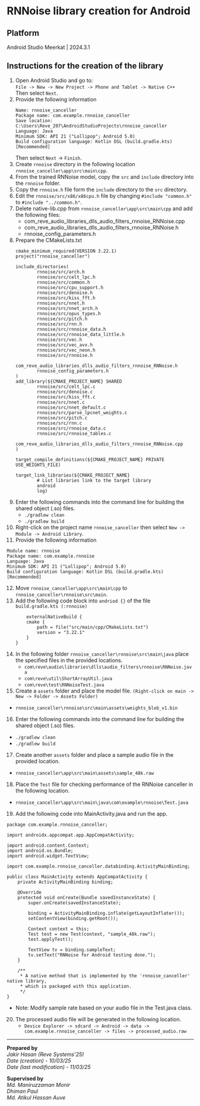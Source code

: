 # RNNoise library creation for Android

## Platform
Android Studio Meerkat | 2024.3.1

## Instructions for the creation of the library
1. Open Android Studio and go to:<br>
   ``File -> New -> New Project -> Phone and Tablet -> Native C++``<br>
   Then select ``Next``.
2. Provide the following information<br>
   ```
   Name: rnnoise_canceller
   Package name: com.example.rnnoise_canceller
   Save location: C:\Users\Reve_207\AndroidStudioProjects\rnnoise_canceller
   Language: Java
   Minimum SDK: API 21 ("Lollipop"; Android 5.0)
   Build configuration language: Kotlin DSL (build.gradle.kts) [Recommended]
   ```
   Then select ``Next`` -> ``Finish``.
3. Create ``rnnoise`` directory in the following location ``rnnoise_canceller\app\src\main\cpp``.
4. From the trained RNNoise model, copy the ``src`` and ``include`` directory into the ``rnnoise`` folder.
5. Copy the ``rnnoise.h`` file form the ``include`` directory to the ``src`` directory.
6. Edit the ``rnnoise/src/x86/x86cpu.h`` file by changing ``#include "common.h"`` to ``#include "../common.h"``.
7. Delete native-lib.cpp from ``rnnoise_canceller\app\src\main\cpp`` and add the following files:
    * com_reve_audio_libraries_dlls_audio_filters_rnnoise_RNNoise.cpp
    * com_reve_audio_libraries_dlls_audio_filters_rnnoise_RNNoise.h
    * rnnoise_config_parameters.h
8. Prepare the CMakeLists.txt
   ```
   cmake_minimum_required(VERSION 3.22.1)
   project("rnnoise_canceller")
   
   include_directories(
           rnnoise/src/arch.h
           rnnoise/src/celt_lpc.h
           rnnoise/src/common.h
           rnnoise/src/cpu_support.h
           rnnoise/src/denoise.h
           rnnoise/src/kiss_fft.h
           rnnoise/src/nnet.h
           rnnoise/src/nnet_arch.h
           rnnoise/src/opus_types.h
           rnnoise/src/pitch.h
           rnnoise/src/rnn.h
           rnnoise/src/rnnoise_data.h
           rnnoise/src/rnnoise_data_little.h
           rnnoise/src/vec.h
           rnnoise/src/vec_avx.h
           rnnoise/src/vec_neon.h
           rnnoise/src/rnnoise.h
           com_reve_audio_libraries_dlls_audio_filters_rnnoise_RNNoise.h
           rnnoise_config_parameters.h
   )
   add_library(${CMAKE_PROJECT_NAME} SHARED
           rnnoise/src/celt_lpc.c
           rnnoise/src/denoise.c
           rnnoise/src/kiss_fft.c
           rnnoise/src/nnet.c
           rnnoise/src/nnet_default.c
           rnnoise/src/parse_lpcnet_weights.c
           rnnoise/src/pitch.c
           rnnoise/src/rnn.c
           rnnoise/src/rnnoise_data.c
           rnnoise/src/rnnoise_tables.c
           com_reve_audio_libraries_dlls_audio_filters_rnnoise_RNNoise.cpp
   )
   
   target_compile_definitions(${CMAKE_PROJECT_NAME} PRIVATE USE_WEIGHTS_FILE)
   
   target_link_libraries(${CMAKE_PROJECT_NAME}
           # List libraries link to the target library
           android
           log)
   ```
9. Enter the following commands into the command line for building the shared object (.so) files.
   * ``./gradlew clean``
   * ``./gradlew build``
10. Right-click on the project name ``rnnoise_canceller`` then  select ``New -> Module -> Android Library``.
11. Provide the following information
   ```
   Module name: rnnoise
   Package name: com.example.rnnoise
   Language: Java
   Minimum SDK: API 21 ("Lollipop"; Android 5.0)
   Build configuration language: Kotlin DSL (build.gradle.kts) [Recommended]
   ```
12. Move ``rnnoise_canceller\app\src\main\cpp`` to ``rnnoise_canceller\rnnoise\src\main``.
13. Add the following code block into ``andriod {}`` of the file ``build.gradle.kts (:rnnoise)``
    ```
        externalNativeBuild {
        cmake {
            path = file("src/main/cpp/CMakeLists.txt")
            version = "3.22.1"
        }
    }
    ```
14. In the following folder ``rnnoise_canceller\rnnoise\src\main\java`` place the specified files in the provided locations.
    * ``com\reve\audio\libraries\dlls\audio_filters\rnnoise\RNNoise.java``
    * ``com\reve\util\ShortArrayUtil.java``
    * ``com\reve\test\RNNoiseTest.java``
15. Create a ``assets`` folder and place the model file. ``(Right-click on main -> New -> Folder -> Assets Folder)``
   * ``rnnoise_canceller\rnnoise\src\main\assets\weights_blob_v1.bin``
16. Enter the following commands into the command line for building the shared object (.so) files.
   * ``./gradlew clean``
   * ``./gradlew build``
17. Create another ``assets`` folder and place a sample audio file in the provided location.
   * ``rnnoise_canceller\app\src\main\assets\sample_48k.raw``
18. Place the ``Test`` file for checking performance of the RNNoise canceller in the following location.
   * ``rnnoise_canceller\app\src\main\java\com\example\rnnoise\Test.java``
19. Add the following code into MainActivity.java and run the app.
   ```
   package com.example.rnnoise_canceller;
   
   import androidx.appcompat.app.AppCompatActivity;
   
   import android.content.Context;
   import android.os.Bundle;
   import android.widget.TextView;
   
   import com.example.rnnoise_canceller.databinding.ActivityMainBinding;
   
   public class MainActivity extends AppCompatActivity {
       private ActivityMainBinding binding;
   
       @Override
       protected void onCreate(Bundle savedInstanceState) {
           super.onCreate(savedInstanceState);
   
           binding = ActivityMainBinding.inflate(getLayoutInflater());
           setContentView(binding.getRoot());
   
           Context context = this;
           Test test = new Test(context, "sample_48k.raw");
           test.applyTest();
   
           TextView tv = binding.sampleText;
           tv.setText("RNNoise for Android testing done.");
       }
   
       /**
        * A native method that is implemented by the 'rnnoise_canceller' native library,
        * which is packaged with this application.
        */
   }
   ```
  * Note: Modify sample rate based on your audio file in the Test.java class.
20. The processed audio file will be generated in the following location.
    * ``Device Explorer -> sdcard -> Android -> data -> com.example.rnnoise_canceller -> files -> processed_audio.raw``
         

---


**Prepared by**<br>
*Jakir Hasan (Reve Systems'25)*<br>
*Date (creation) - 10/03/25*<br>
*Date (last modification) - 11/03/25*<br>


**Supervised by**<br>
*Md. Maniruzzaman Monir*<br>
*Dhiman Paul*<br>
*Md. Atikul Hassan Auve*<br>

   

